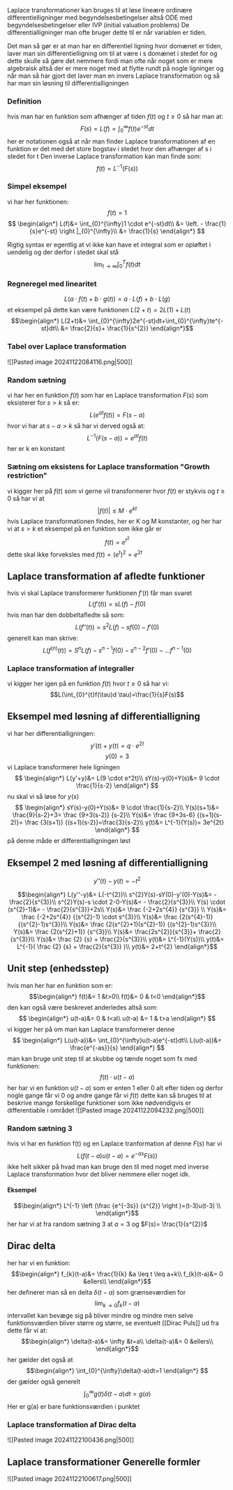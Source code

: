 Laplace transformationer kan bruges til at løse lineære ordinære differentielligninger med begyndelsesbetingelser altså ODE med begyndelsesbetingelser eller IVP (initial valuation problems)
De differentialligninger man ofte bruger dette til er når variablen er tiden.

Det man så gør er at man har en differentiel ligning hvor domænet er tiden, laver man sin differentielligning om til at være i s domænet i stedet for og dette skulle så gøre det nemmere fordi man ofte når noget som er mere algebraisk altså der er mere noget med at flytte rundt på nogle ligninger og når man så har gjort det laver man en invers Laplace transformation og så har man sin løsning til differentialligningen

### Definition
hvis man har en funktion som afhænger af tiden $f(t)$ og $t \geq0$ så har man at:
$$F(s)=L(f)=\int_{0}^{\infty}f(t)e^{-st}dt$$
her er notationen også at når man finder Laplace transformationen af en funktion er det med det store bogstav i stedet hvor den afhænger af s i stedet for t
Den inverse Laplace transformation kan man finde som:
$$f(t)=L^{-1}(F(s))$$

### Simpel eksempel
vi har her funktionen:
$$f(t)=1$$
$$
\begin{align*}
L(f)&= \int_{0}^{\infty}1 \cdot e^{-st}dt\\
&=  \left. - \frac{1}{s}e^{-st} \right |_{0}^{\infty}\\
&=  \frac{1}{s}
\end{align*}
$$

Rigtig syntax er egentlig at vi ikke kan have et integral som er opløftet i uendelig og der derfor i stedet skal stå
$$\lim_{t \to \infty}\int_{0}^{T}f(t)dt$$

### Regneregel med linearitet
$$L(a \cdot f(t)+b \cdot g(t))=a \cdot L(f)+ b \cdot L(g)$$
et eksempel på dette kan være funktionen $L(2+t)=2L(1)+L(t)$ 
$$\begin{align*}
L(2+t)&= \int_{0}^{\infty}2e^{-st}dt+\int_{0}^{\infty}te^{-st}dt\\
&= \frac{2}{s}+ \frac{1}{s^{2}}
\end{align*}$$
### Tabel over Laplace transformation
![[Pasted image 20241122084116.png|500]]


### Random sætning
vi har her en funktion $f(t)$ som har en Laplace transformation $F(s)$ som eksisterer for $s > k$   så er:
$$L(e^{at}f(t))=F(s-a)$$
hvor vi har at $s-a>k$
så har vi derved også at:
$$L^{-1}(F(s-a))=e^{at}f(t)$$
her er k en konstant

### Sætning om eksistens for Laplace transformation "Growth restriction"
vi kigger her på $f(t)$ som vi gerne vil transformerer hvor $f(t)$ er stykvis og $t \geq 0$ 
så har vi at 
$$|f(t)|\leq M \cdot e^{kt}$$
hvis Laplace transformationen findes, her er K og M konstanter, og her har vi at $s>k$ 
et eksempel på en funktion som ikke går er 
$$f(t)=e^{t^{2}}$$
dette skal ikke forveksles med $f(t)=(e^{t})^{2}=e^{2t}$


## Laplace transformation af afledte funktioner
hvis vi skal Laplace transformerer funktionen $f'(t)$ får man svaret 
$$L(f'(t))=s L(f)-f(0)$$
hvis man har den dobbeltafledte så som:
$$L(f''(t))=s^{2}L(f)-sf(0)-f'(0)$$
generelt kan man skrive:
$$L(f^{(n)}(t))=S^{n}L(f)-s^{n-1}f(0)-s^{n-2}f'(0)-...f^{n-1}(0)$$

### Laplace transformation af integraller
vi kigger her igen  på en funktion $f(t)$ hvor  $t \geq0$ 
så har vi:
$$L(\int_{0}^{t}f(\tau)d \tau)=\frac{1}{s}F(s)$$



## Eksempel med løsning af differentialligning
vi har her differentialligningen:
$$y'(t)+y(t)=q \cdot e^{2t}$$
$$y(0)=3$$
vi Laplace transformerer hele ligningen
$$
\begin{align*}
L(y'+y)&= L(9 \cdot e^2t)\\
sY(s)-y(0)+Y(s)&= 9 \cdot \frac{1}{s-2}
\end{align*}
$$
nu skal vi så løse for $y(s)$
$$
\begin{align*}
sY(s)-y(0)+Y(s)&= 9 \cdot \frac{1}{s-2}\\
Y(s)(s+1)&= \frac{9}{s-2}+3= \frac {9+3(s-2)} {s-2}\\
Y(s)&= \frac {9+3s-6} {(s+1)(s-2)}= \frac {3(s+1)} {(s+1)(s-2)}=\frac{3}{s-2}\\
y(t)&= L^{-1}(Y(s))= 3e^{2t}
\end{align*}
$$
på denne måde er differentialligningen løst


## Eksempel 2 med løsning af differentialligning
$$y''(t)-y(t)=-t^{2}$$

$$\begin{align*}
L(y''-y)&= L(-t^{2})\\
s^{2}Y(s)-sY(0)-y'(0)-Y(s)&= - \frac{2}{s^{3}}\\
s^{2}Y(s)-s \cdot 2-0-Y(s)&= - \frac{2}{s^{3}}\\
Y(s) \cdot (s^{2}-1)&= - \frac{2}{s^{3}}+2s\\
Y(s)&= \frac {-2+2s^{4}} {s^{3}} \\
Y(s)&= \frac {-2+2s^{4}} {(s^{2}-1) \cdot s^{3}}\\
Y(s)&= \frac {2(s^{4}-1)} {(s^{2}-1)s^{3}}\\ 
Y(s)&= \frac {2(s^{2}+1)(s^{2}-1)} {(s^{2}-1)s^{3}}\\
Y(s)&= \frac {2(s^{2}+1)} {s^{3}}\\
Y(s)&= \frac{2s^{2}}{s^{3}}+ \frac{2}{s^{3}}\\
Y(s)&= \frac {2} {s} + \frac{2}{s^{3}}\\
y(t)&= L^{-1}(Y(s))\\
y(t)&= L^{-1}( \frac {2} {s} + \frac{2}{s^{3}} )\\
y(t)&= 2+t^{2}
\end{align*}$$



## Unit step (enhedsstep)
hvis man her har en funktion som er:
$$\begin{align*}
f(t)&= 1 &t>0\\
f(t)&= 0 & t<0 
\end{align*}$$
den kan også være beskrevet anderledes altså som:
$$
\begin{align*}
u(t-a)&= 0 & t<a\\
u(t-a) &= 1 & t>a
\end{align*}
$$
vi kigger her på om man kan Laplace transformerer denne
$$
\begin{align*}
L(u(t-a))&= \int_{0}^{\infty}u(t-a)e^{-st}dt\\
L(u(t-a))&= \frac{e^{-as}}{s}
\end{align*}
$$
man kan bruge unit step til at skubbe og tænde noget som fx med funktionen:
$$f(t) \cdot u(t-a)$$
her har vi en funktion $u(t-a)$ som er enten 1 eller 0 alt efter tiden og derfor nogle gange får vi 0 og andre gange får vi $f(t)$ 
dette kan så bruges til at beskrive mange forskellige funktioner som ikke nødvendigvis er differentiable i området 
![[Pasted image 20241122094232.png|500]]


### Random sætning 3

hvis vi har en funktion f(t) og en Laplace tranformation af denne $F(s)$ har vi
$$L(f(t-a)u(t-a)=e^{-as}F(s))$$
ikke helt sikker på hvad man kan bruge den til med noget med inverse Laplace transformation hvor det bliver nemmere eller noget idk.

#### Eksempel
$$\begin{align*}
L^{-1} \left (\frac {e^{-3s}} {s^{2}}  \right )=(t-3)u(t-3) \\
\end{align*}$$
her har vi at fra random sætning 3 at $a=3$ og $F(s)= \frac{1}{s^{2}}$ 


## Dirac delta 
her har vi en funktion:
$$\begin{align*}
f_{k}(t-a)&= \frac{1}{k} &a \leq t \leq a+k\\
f_{k}(t-a)&= 0 &ellers\\
\end{align*}$$
her definerer man så en delta $\delta(t-a)$ som grænseværdien for 
$$\lim_{k \to 0}f_{k}(t-a)$$
intervallet  kan bevæge sig på bliver mindre og mindre men selve funktionsværdien bliver større og større, se eventuelt [[Dirac Puls]] 
ud fra dette får vi at:
$$\begin{align*}
\delta(t-a)&= \infty &t=a\\
\delta(t-a)&= 0 &ellers\\
\end{align*}$$
her gælder det også at
$$\begin{align*}
\int_{0}^{\infty}\delta(t-a)dt=1
\end{align*} $$
der gælder også generelt
$$\int_{0}^{\infty}g(t) \delta(t-a)dt=g(a)$$
Her er g(a) er bare funktionsværdien i punktet

### Laplace transformation af Dirac delta
![[Pasted image 20241122100436.png|500]]



## Laplace transformationer Generelle formler
![[Pasted image 20241122100617.png|500]]
